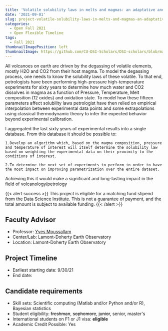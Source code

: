 ```yaml
---
title: 'Volatile solubility laws in melts and magmas: an adaptative and universal Bayesian approach'
date: '2021-09-01'
slug: project-volatile-solubility-laws-in-melts-and-magmas-an-adaptative-and-universal-bayesian-approach
categories:
  - Open Fall 2021 
  - Open Flexible Timeline
tags:
  - Fall 2021
thumbnailImagePosition: left
thumbnailImage: https://github.com/CU-DSI-Scholars/DSI-scholars/blob/main/img/co2_cloud.png
---
```

All volcanoes on earth are driven by the degassing of volatile elements, mostly H2O and CO2 from their host magma. To model the degassing process, one needs to know the solubility laws of these volatile. To that end, petrologists have been performing high-pressure high-temperature experiments for sixty years to determine how much water and CO2 dissolves in magma as a function of Pressure, Temperature, Melt composition (12 oxides) and oxidation state. To model how these fifteen parameters affect solubility laws petrologist have then relied on empirical interpolation between experimental data points and some extrapolations using classical thermodynamic theory to infer the expected behavior beyond experimental calibration.  

<!--more-->


I aggregated the last sixty years of experimental results into a single database. From this database it should be possible to: 

    1.Develop an algorithm which, based on the magma composition, pressure and temperature of interest will itself determine the solubility law based on weighting the experimental data on their proximity to the conditions of interest.  

    2.To determine the next set of experiments to perform in order to have the most impact on improving parametrization over the entire dataset. 

Achieving this it would make a significant and long-lasting impact in the field of volcanology/petrology

{{< alert success >}}
This project is eligible for a matching fund stipend from the Data Science Institute. This is not a guarantee of payment, and the total amount is subject to available funding.
{{< /alert >}}

## Faculty Advisor
+ Professor: [Yves Moussallam](https://www.researchgate.net/profile/Yves-Moussallam)
+ Center/Lab: Lamont-Doherty Earth Observatory
+ Location: Lamont-Doherty Earth Observatory

## Project Timeline
+ Earliest starting date: 9/30/21
+ End date: 

## Candidate requirements
+ Skill sets: Scientific computing (Matlab and/or Python and/or R), Bayesian statistics
+ Student eligibility: ~~freshman~~, ~~sophomore~~, ~~junior~~, senior, master's
+ International students on F1 or J1 visa: **eligible**
+ Academic Credit Possible: Yes

